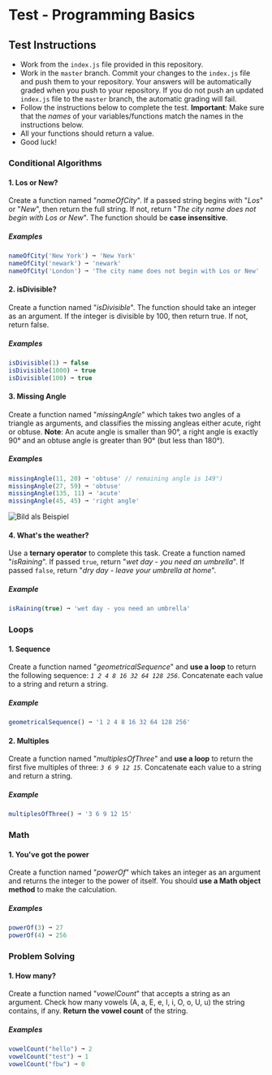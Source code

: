 # Test - Programming Basics 

## Test Instructions 
* Work from the `index.js` file provided in this repository.
* Work in the `master` branch. Commit your changes to the `index.js` file and push them to your repository. Your answers will be automatically graded when you push to your repository. If you do not push an updated `index.js` file to the `master` branch, the automatic grading will fail.
* Follow the instructions below to complete the test. **Important**: Make sure that the *names* of your variables/functions match the names in the instructions below.
* All your functions should return a value.
* Good luck!

### Conditional Algorithms 

#### 1. Los or New?
Create a function named "_nameOfCity_". If a passed string begins with "_Los_" or "_New_", then return the full string. If not, return "_The city name does not begin with Los or New_". The function should be **case insensitive**.

##### Examples
````javascript
nameOfCity('New York') ➞ 'New York'
nameOfCity('newark') ➞ 'newark'
nameOfCity('London') ➞ 'The city name does not begin with Los or New'
````

#### 2. isDivisible?
Create a function named "_isDivisible_". The function should take an integer as an argument. If the integer is divisible by 100, then return true. If not, return false.

##### Examples
````javascript
isDivisible(1) ➞ false
isDivisible(1000) ➞ true
isDivisible(100) ➞ true
````

#### 3. Missing Angle
Create a function named "_missingAngle_" which takes two angles of a triangle as arguments, and classifies the missing angleas either acute, right or obtuse. 
**Note**: An acute angle is smaller than 90°, a right angle is exactly 90° and an obtuse angle is greater than 90°  (but less than 180°). 

##### Examples
````javascript
missingAngle(11, 20) ➞ 'obtuse' // remaining angle is 149°)
missingAngle(27, 59) ➞ 'obtuse'
missingAngle(135, 11) ➞ 'acute'
missingAngle(45, 45) ➞ 'right angle'
````


![Bild als Beispiel](./triangles.png)

#### 4. What's the weather?
Use a **ternary operator** to complete this task. Create a function named "_isRaining_". If passed `true`, return "_wet day - you need an umbrella_". If passed `false`, return "_dry day - leave your umbrella at home_".

##### Example
````javascript
isRaining(true) ➞ 'wet day - you need an umbrella'
````

### Loops 

#### 1. Sequence
Create a function named "_geometricalSequence_" and **use a loop** to return the following sequence: _`1 2 4 8 16 32 64 128 256`_. Concatenate each value to a string and return a string.

##### Example
````javascript
geometricalSequence() ➞ '1 2 4 8 16 32 64 128 256'
````

#### 2. Multiples
Create a function named "_multiplesOfThree_" and **use a loop** to return the first five multiples of three: _`3 6 9 12 15`_. Concatenate each value to a string and return a string.

##### Example
````javascript
multiplesOfThree() ➞ '3 6 9 12 15'
````

### Math 

#### 1. You've got the power
Create a function named "_powerOf_" which takes an integer as an argument and returns the integer to the power of itself. You should **use a Math object method** to make the calculation.

##### Examples
````javascript
powerOf(3) ➞ 27
powerOf(4) ➞ 256
````

### Problem Solving 

#### 1. How many? 
Create a function named "_vowelCount_" that accepts a string as an argument. Check how many vowels (A, a, E, e, I, i, O, o, U, u) the string contains, if any. **Return the vowel count** of the string. 

##### Examples
````javascript
vowelCount("hello") ➞ 2
vowelCount("test") ➞ 1
vowelCount("fbw") ➞ 0
````
